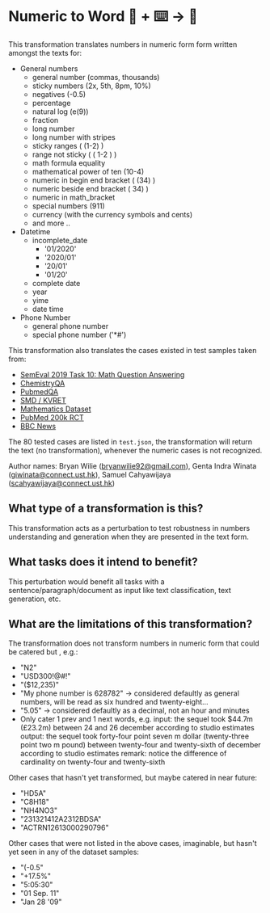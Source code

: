 # Numeric to Word 🦎  + ⌨️ → 🐍
This transformation translates numbers in numeric form form written amongst the texts for:
- General numbers
    - general number (commas, thousands)
    - sticky numbers (2x, 5th, 8pm, 10%)
    - negatives (-0.5)
    - percentage
    - natural log (e(9))
    - fraction
    - long number
    - long number with stripes
    - sticky ranges ( (1-2) )
    - range not sticky ( ( 1-2 ) )
    - math formula equality
    - mathematical power of ten (10-4)
    - numeric in begin end bracket ( (34) )
    - numeric beside end bracket ( 34) )
    - numeric in math_bracket
    - special numbers (911)
    - currency (with the currency symbols and cents)
    - and more ..
- Datetime
    - incomplete_date
        - '01/2020'
        - '2020/01'
        - '20/01'
        - '01/20'
    - complete date
    - year
    - yime
    - date time
- Phone Number
    - general phone number
    - special phone number ('*#')

This transformation also translates the cases existed in test samples taken from:
- [SemEval 2019 Task 10: Math Question Answering](https://www.aclweb.org/anthology/S19-2153.pdf)
- [ChemistryQA](https://openreview.net/pdf?id=oeHTRAehiFF)
- [PubmedQA](https://www.aclweb.org/anthology/D19-1259.pdf)
- [SMD / KVRET](https://www.aclweb.org/anthology/2020.findings-emnlp.215/)
- [Mathematics Dataset](https://openreview.net/pdf?id=H1gR5iR5FX)
- [PubMed 200k RCT](https://www.aclweb.org/anthology/I17-2052.pdf)
- [BBC News](https://www.kaggle.com/c/learn-ai-bbc)

The 80 tested cases are listed in `test.json`, the transformation will return the text (no transformation), whenever the numeric cases is not recognized.

Author names: Bryan Wilie (bryanwilie92@gmail.com), Genta Indra Winata (giwinata@connect.ust.hk), Samuel Cahyawijaya (scahyawijaya@connect.ust.hk)

## What type of a transformation is this?
This transformation acts as a perturbation to test robustness in numbers understanding and generation when they are presented in the text form. 

## What tasks does it intend to benefit?
This perturbation would benefit all tasks with a sentence/paragraph/document as input like text classification, text generation, etc.

## What are the limitations of this transformation?
The transformation does not transform numbers in numeric form that could be catered but , e.g.:
- "N2"
- "USD300!@#!"
- "(\$12,235)"
- "My phone number is 628782" -> considered defaultly as general numbers, will be read as six hundred and twenty-eight...
- "5.05" -> considered defaultly as a decimal, not an hour and minutes
- Only cater 1 prev and 1 next words, e.g.
    input: the sequel took $44.7m (£23.2m) between 24 and 26 december  according to studio estimates
    output: the sequel took forty-four point seven m dollar (twenty-three point two m pound) between twenty-four and twenty-sixth of december according to studio estimates
    remark: notice the difference of cardinality on twenty-four and twenty-sixth
    
Other cases that hasn't yet transformed, but maybe catered in near future:
- "HD5A"
- "C8H18"
- "NH4NO3"
- "231321412A2312BDSA"
- "ACTRN12613000290796"
    
Other cases that were not listed in the above cases, imaginable, but hasn't yet seen in any of the dataset samples:
- "(-0.5" 
- "+17.5%"
- "5:05:30"
- "01 Sep. 11"
- "Jan 28 \'09"